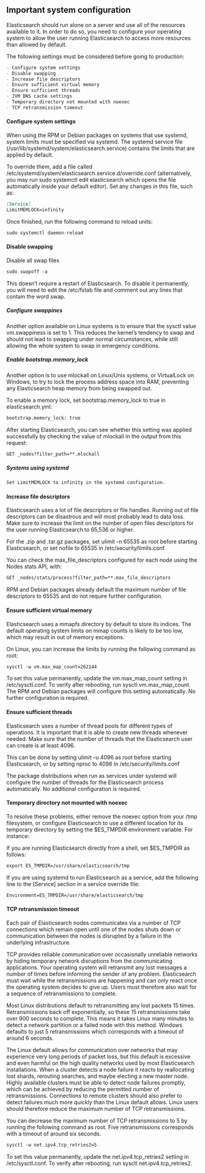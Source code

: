 ## Important system configuration

Elasticsearch should run alone on a server and use all of the resources available to it. In order to do so, you need to configure your operating system to allow the user running Elasticsearch to access more resources than allowed by default.

The following settings must be considered before going to production:

```markdown
- Configure system settings
- Disable swapping
- Increase file descriptors
- Ensure sufficient virtual memory
- Ensure sufficient threads
- JVM DNS cache settings
- Temporary directory not mounted with noexec
- TCP retransmission timeout
```
#### Configure system settings

When using the RPM or Debian packages on systems that use systemd, system limits must be specified via systemd. The systemd service file (/usr/lib/systemd/system/elasticsearch.service) contains the limits that are applied by default.

To override them, add a file called /etc/systemd/system/elasticsearch.service.d/override.conf (alternatively, you may run sudo systemctl edit elasticsearch which opens the file automatically inside your default editor). Set any changes in this file, such as:
```markdown
[Service]
LimitMEMLOCK=infinity
```  
Once finished, run the following command to reload units:
```markdown
sudo systemctl daemon-reload
```
#### Disable swapping

Disable all swap files

```markdown
sudo swapoff -a
```
This doesn’t require a restart of Elasticsearch. To disable it permanently, you will need to edit the /etc/fstab file and comment out any lines that contain the word swap.

##### Configure swappines

Another option available on Linux systems is to ensure that the sysctl value vm.swappiness is set to 1. This reduces the kernel’s tendency to swap and should not lead to swapping under normal circumstances, while still allowing the whole system to swap in emergency conditions.

##### Enable bootstrap.memory_lock

Another option is to use mlockall on Linux/Unix systems, or VirtualLock on Windows, to try to lock the process address space into RAM, preventing any Elasticsearch heap memory from being swapped out.

To enable a memory lock, set bootstrap.memory_lock to true in elasticsearch.yml:

```markdown
bootstrap.memory_lock: true
```

After starting Elasticsearch, you can see whether this setting was applied successfully by checking the value of mlockall in the output from this request:
```markdown
GET _nodes?filter_path=**.mlockall
```
##### Systems using systemd
```markdown
Set LimitMEMLOCK to infinity in the systemd configuration.
```

#### Increase file descriptors

Elasticsearch uses a lot of file descriptors or file handles. Running out of file descriptors can be disastrous and will most probably lead to data loss. Make sure to increase the limit on the number of open files descriptors for the user running Elasticsearch to 65,536 or higher.

For the .zip and .tar.gz packages, set ulimit -n 65535 as root before starting Elasticsearch, or set nofile to 65535 in /etc/security/limits.conf.</br>

You can check the max_file_descriptors configured for each node using the Nodes stats API, with:
```markdown
GET _nodes/stats/process?filter_path=**.max_file_descriptors
```  
RPM and Debian packages already default the maximum number of file descriptors to 65535 and do not require further configuration.

#### Ensure sufficient virtual memory

Elasticsearch uses a mmapfs directory by default to store its indices. The default operating system limits on mmap counts is likely to be too low, which may result in out of memory exceptions.

On Linux, you can increase the limits by running the following command as root:
```markdown
sysctl -w vm.max_map_count=262144
```  
To set this value permanently, update the vm.max_map_count setting in /etc/sysctl.conf. To verify after rebooting, run sysctl vm.max_map_count. The RPM and Debian packages will configure this setting automatically. No further configuration is required.

#### Ensure sufficient threads

Elasticsearch uses a number of thread pools for different types of operations. It is important that it is able to create new threads whenever needed. Make sure that the number of threads that the Elasticsearch user can create is at least 4096.

This can be done by setting ulimit -u 4096 as root before starting Elasticsearch, or by setting nproc to 4096 in /etc/security/limits.conf

The package distributions when run as services under systemd will configure the number of threads for the Elasticsearch process automatically. No additional configuration is required.

#### Temporary directory not mounted with noexec

To resolve these problems, either remove the noexec option from your /tmp filesystem, or configure Elasticsearch to use a different location for its temporary directory by setting the $ES_TMPDIR environment variable. For instance:

If you are running Elasticsearch directly from a shell, set $ES_TMPDIR as follows:
```markdown  
export ES_TMPDIR=/usr/share/elasticsearch/tmp
```  
If you are using systemd to run Elasticsearch as a service, add the following line to the [Service] section in a service override file:
```markdown
Environment=ES_TMPDIR=/usr/share/elasticsearch/tmp
```  
#### TCP retransmission timeout

Each pair of Elasticsearch nodes communicates via a number of TCP connections which remain open until one of the nodes shuts down or communication between the nodes is disrupted by a failure in the underlying infrastructure.

TCP provides reliable communication over occasionally unreliable networks by hiding temporary network disruptions from the communicating applications. Your operating system will retransmit any lost messages a number of times before informing the sender of any problem. Elasticsearch must wait while the retransmissions are happening and can only react once the operating system decides to give up. Users must therefore also wait for a sequence of retransmissions to complete.

Most Linux distributions default to retransmitting any lost packets 15 times. Retransmissions back off exponentially, so these 15 retransmissions take over 900 seconds to complete. This means it takes Linux many minutes to detect a network partition or a failed node with this method. Windows defaults to just 5 retransmissions which corresponds with a timeout of around 6 seconds.

The Linux default allows for communication over networks that may experience very long periods of packet loss, but this default is excessive and even harmful on the high quality networks used by most Elasticsearch installations. When a cluster detects a node failure it reacts by reallocating lost shards, rerouting searches, and maybe electing a new master node. Highly available clusters must be able to detect node failures promptly, which can be achieved by reducing the permitted number of retransmissions. Connections to remote clusters should also prefer to detect failures much more quickly than the Linux default allows. Linux users should therefore reduce the maximum number of TCP retransmissions.

You can decrease the maximum number of TCP retransmissions to 5 by running the following command as root. Five retransmissions corresponds with a timeout of around six seconds.
```markdown
sysctl -w net.ipv4.tcp_retries2=5
```  
To set this value permanently, update the net.ipv4.tcp_retries2 setting in /etc/sysctl.conf. To verify after rebooting, run sysctl net.ipv4.tcp_retries2.
